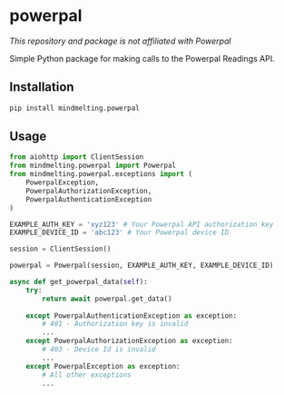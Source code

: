 # powerpal

_This repository and package is not affiliated with Powerpal_

Simple Python package for making calls to the Powerpal Readings API.

## Installation

```bash
pip install mindmelting.powerpal
```

## Usage

```python
from aiohttp import ClientSession
from mindmelting.powerpal import Powerpal
from mindmelting.powerpal.exceptions import (
    PowerpalException,
    PowerpalAuthorizationException,
    PowerpalAuthenticationException
)

EXAMPLE_AUTH_KEY = 'xyz123' # Your Powerpal API authorization key
EXAMPLE_DEVICE_ID = 'abc123' # Your Powerpal device ID

session = ClientSession()

powerpal = Powerpal(session, EXAMPLE_AUTH_KEY, EXAMPLE_DEVICE_ID)

async def get_powerpal_data(self):
    try:
        return await powerpal.get_data()
    
    except PowerpalAuthenticationException as exception:
        # 401 - Authorization key is invalid
        ...
    except PowerpalAuthorizationException as exception:
        # 403 - Device Id is invalid
        ...
    except PowerpalException as exception:
        # All other exceptions
        ...
```
